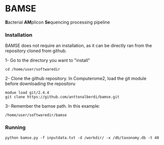 # BAMSE

**B**acterial **AM**plicon **Se**quencing processing pipeline


### Installation
BAMSE does not require an installation, as it can be directly ran from the repository cloned from github.

1- Go to the directory you want to "install"

```
cd /home/user/softwaredir
```

2- Clone the github repository. In Computerome2, load the git module before downloading the repositoru

```
modue load git/2.4.4
git clone https://github.com/anttonalberdi/bamse.git
```

3- Remember the bamse path. In this example:
```
/home/user/softwaredir/bamse
```

### Running

```
python bamse.py -f inputdata.txt -d /workdir/ -x /db/taxonomy.db -t 40
```
